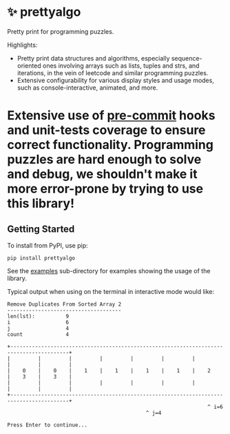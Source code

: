 # :sparkles: prettyalgo

Pretty print for programming puzzles.

Highlights:

* Pretty print data structures and algorithms, especially sequence-oriented ones involving arrays such as lists, tuples and strs, and iterations, in the vein of leetcode and similar programming puzzles.
* Extensive configurability for various display styles and usage modes, such as console-interactive, animated, and more.
# Extensive use of [pre-commit](https://https://pre-commit.com/) hooks and unit-tests coverage to ensure correct functionality. Programming puzzles are hard enough to solve and debug, we shouldn't make it more error-prone by trying to use this library!


## Getting Started

To install from PyPI, use pip:

    pip install prettyalgo


See the [examples](./examples) sub-directory for examples showing the usage of the library.

Typical output when using on the terminal in interactive mode would like:

```
Remove Duplicates From Sorted Array 2
-------------------------------------
len(lst):          9
i                  6
j                  4
count              4

+-----------------------------------------------------------------------------------------+
|         |         |         |         |         |         |         |         |         |
|    0    |    0    |    1    |    1    |    1    |    1    |    2    |    3    |    3    |
|         |         |         |         |         |         |         |         |         |
+-----------------------------------------------------------------------------------------+
                                                                 ^ i=6
                                             ^ j=4

Press Enter to continue...
```
